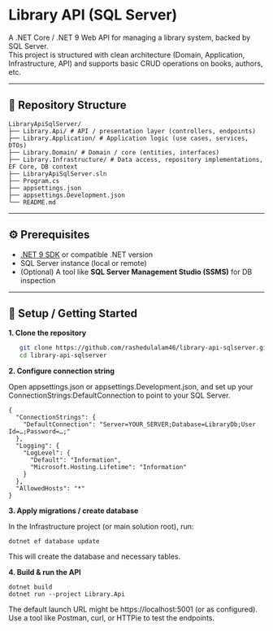 # Library API (SQL Server)

A .NET Core / .NET 9 Web API for managing a library system, backed by SQL Server.  
This project is structured with clean architecture (Domain, Application, Infrastructure, API) and supports basic CRUD operations on books, authors, etc.

---

## 📁 Repository Structure
```
LibraryApiSqlServer/
├── Library.Api/ # API / presentation layer (controllers, endpoints)
├── Library.Application/ # Application logic (use cases, services, DTOs)
├── Library.Domain/ # Domain / core (entities, interfaces)
├── Library.Infrastructure/ # Data access, repository implementations, EF Core, DB context
├── LibraryApiSqlServer.sln
├── Program.cs
├── appsettings.json
├── appsettings.Development.json
└── README.md
```

---

## ⚙️ Prerequisites

- [.NET 9 SDK](https://dotnet.microsoft.com/download) or compatible .NET version  
- SQL Server instance (local or remote)  
- (Optional) A tool like **SQL Server Management Studio (SSMS)** for DB inspection  

---

## 🔧 Setup / Getting Started

**1. Clone the repository**

```bash
   git clone https://github.com/rashedulalam46/library-api-sqlserver.git
   cd library-api-sqlserver
```

**2. Configure connection string**
   
Open appsettings.json or appsettings.Development.json, and set up your ConnectionStrings:DefaultConnection to point to your SQL Server.

```
{
  "ConnectionStrings": {
    "DefaultConnection": "Server=YOUR_SERVER;Database=LibraryDb;User Id=…;Password=…;"
  },
  "Logging": {
    "LogLevel": {
      "Default": "Information",
      "Microsoft.Hosting.Lifetime": "Information"
    }
  },
  "AllowedHosts": "*"
}

```
**3. Apply migrations / create database**
   
In the Infrastructure project (or main solution root), run:

```
dotnet ef database update
```

This will create the database and necessary tables.

**4. Build & run the API**

```
dotnet build
dotnet run --project Library.Api
```

The default launch URL might be https://localhost:5001 (or as configured). Use a tool like Postman, curl, or HTTPie to test the endpoints.

